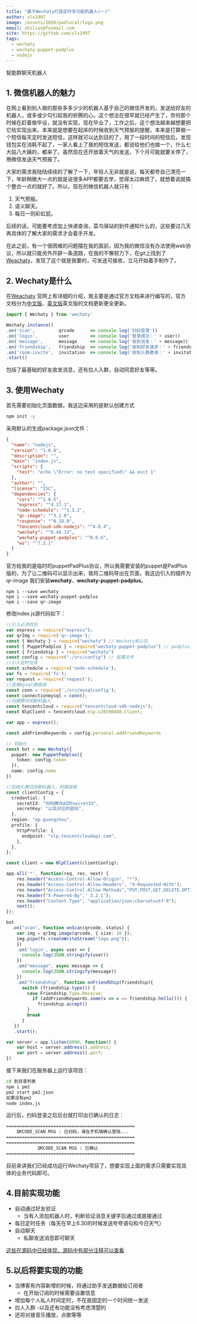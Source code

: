 ```yaml
---
title: "基于Wechaty打造定时多功能机器人(一)"
author: slx1997
image: /assets/2020/padlocal/logo.png
email: shiliux@foxmail.com
site: https://github.com/slx1997
tags:
  - wechaty
  - wechaty-puppet-padplus
  - nodejs
---
```


智能群聊天机器人

## 1. 微信机器人的魅力

在网上看到别人做的那些多多少少的机器人基于自己的微信开发的，发送给好友的机器人，或多或少勾引起我的折腾的心。这个想法在很早就已经产生了，奈何那个时候在赶着做毕设，就没有实现，现在毕业了，工作之后，这个想法越来越想要把它给实现出来，本来就是想要在起床的时候收到天气预报的提醒，本来是打算做一个短信每天定时发送短信，这样就可以达到目的了，用了一段时间的短信后，发现钱包实在消耗不起了，一家人看上了我的短信发送，都说给他们也做一个，什么七大姑八大姨的，都来了。虽然现在还开放着天气的发送，下个月可能就要关停了，用微信发送天气预报了。

大家的需求我陆陆续续的了解了一下，年轻人无非就是说，每天都夸自己漂亮一下，年龄稍微大一点的就是说很多APP都要去学，觉得太过麻烦了，就想着说就搞个整合一点的就好了。所以，现在的微信机器人就只有：

1. 天气预报。
2. 语义聊天。
3. 每日一则彩虹屁。

后续的话，可能要考虑加上快递查询，菜鸟驿站的到件通知什么的，这些要过几天再具体的了解大家的需求才会着手开发。

在此之前，有一个很困难的问题摆在我的面前，因为我的微信没有办法使用web协议，所以就只能另外开辟一条道路，在我的不懈努力下，在git上找到了[Weachaty](https://github.com/wechaty/wechaty)，发现了这个就是我要的，可发送可接收，立马开始着手制作了。

## 2. Wechaty是什么

在[Weachaty](https://github.com/wechaty/wechaty) 官网上有详细的介绍，我主要是通过官方文档来进行编写的，官方文档分为[中文版](https://wechaty.js.org/v/zh/)、[英文版](https://wechaty.js.org/docs/api)英文版的文档更新更全更新。

``` JavaScript
import { Wechaty } from 'wechaty'

Wechaty.instance()
.on('scan',         qrcode      => console.log('扫码登录'))
.on('login',        user        => console.log('登录成功：' + user))
.on('message',      message     => console.log('收到消息：' + message))
.on('friendship',   friendship  => console.log('收到好友请求：' + friendship))
.on('room-invite',  invitation  => console.log('收到入群邀请：' + invitation))
.start()
```

包括了最基础的好友收发消息，还有拉人入群，自动同意好友等等。

## 3. 使用Wechaty

首先需要初始化页面数据，我这边采用的是默认创建方式

``` bash
npm init -y
```

采用默认的生成package.json文件：

``` json
{
  "name": "nodejs",
  "version": "1.0.0",
  "description": "",
  "main": "index.js",
  "scripts": {
    "test": "echo \"Error: no test specified\" && exit 1"
  },
  "author": "",
  "license": "ISC",
  "dependencies": {
    "cors": "^2.8.5",
    "express": "^4.17.1",
    "node-schedule": "^1.3.2",
    "qr-image": "^3.2.0",
    "response": "^0.18.0",
    "tencentcloud-sdk-nodejs": "^4.0.4",
    "wechaty": "^0.48.13",
    "wechaty-puppet-padplus": "^0.6.6",
    "ws": "^7.3.1"
  }
}

```

官方给我的是临时的puppetPadPlus协议，所以我需要安装的puppet是PadPlus版的，为了让二维码可以显示出来，我将二维码导出在页面，我这边引入的插件为qr-image
我们安装**wechaty**、**wechaty-puppet-padplus**。

``` base
npm i --save wechaty
npm i --save wechaty-puppet-padplus
npm i --save qr-image
```

修改index.js源代码如下：

``` Typescript
//引入必须的包
var express = require("express");
var qrImg = require('qr-image');
const { Wechaty } = require("wechaty") // Wechaty核心包
const { PuppetPadplus } = require("wechaty-puppet-padplus") // padplus协议包
const { Friendship } = require("wechaty")
const config = require("./src/config") // 配置文件
//引入定时任务
const schedule = require('node-schedule');
var fs = require('fs');
var request = require('request');
//连接mysql数据库
const conn = require('./src/mysqlconfig');
const connectionmysql = conn();
//创建腾讯闲聊机器人
const tencentcloud = require("tencentcloud-sdk-nodejs");
const NlpClient = tencentcloud.nlp.v20190408.Client;

var app = express();

const addFriendKeywords = config.personal.addFriendKeywords

// 初始化
const bot = new Wechaty({
  puppet: new PuppetPadplus({
    token: config.token
  }),
  name: config.name
})

//初始化腾讯闲聊机器人，创建链接
const clientConfig = {
  credential: {
    secretId: "你的腾讯AI的secretId",
    secretKey: "以及对应的密码",
  },
  region: "ap-guangzhou",
  profile: {
    httpProfile: {
      endpoint: "nlp.tencentcloudapi.com",
    },
  },
};

const client = new NlpClient(clientConfig);

app.all('*', function(req, res, next) {
    res.header("Access-Control-Allow-Origin", "*");
    res.header("Access-Control-Allow-Headers", "X-Requested-With");
    res.header("Access-Control-Allow-Methods","PUT,POST,GET,DELETE,OPTIONS");
    res.header("X-Powered-By",' 3.2.1');
    res.header("Content-Type", "application/json;charset=utf-8");
    next();
});

bot
  .on("scan", function onScan(qrcode, status) {
    var img = qrImg.image(qrcode, { size: 10 });
    img.pipe(fs.createWriteStream("logo.png"));
    })
    .on('login', async user => {
      console.log(JSON.stringify(user))
    })
    .on("message", async message => {
      console.log(JSON.stringify(message))
    })
    .on("friendship", function onFriendShip(friendship){
      switch (friendship.type()) {
        case Friendship.Type.Receive:
          if (addFriendKeywords.some(v => v == friendship.hello())) {
            friendship.accept()
        }
        break
      }
   })
   .start();

var server = app.listen(8090, function() {
    var host = server.address().address;
    var port = server.address().port;
})

```

接下来我们在服务器上运行该项目：

``` bash
cd 到目录列表
npm i pm2
pm2 start pm2.json
如果没有pm2
node index.js
```

运行后，扫码登录之后后台就打印出已确认的日志：

``` bash
=================================================
    QRCODE_SCAN MSG : 已扫码，请在手机端确认登陆...
=================================================
=================================================
            QRCODE_SCAN MSG : 已确认
=================================================
```

目前来讲我们已经成功运行Wechaty项目了，想要实现上面的需求只需要实现具体的业务代码即可。

## 4.目前实现功能

- 自动通过好友验证
  - 当有人添加机器人时，判断验证消息关键字后通过或直接通过
- 每日定时任务（每天在早上6.30的时候发送夸夸语句和今日天气）
- 自动聊天
  - 私聊发送消息即可聊天

[这些在源码中已经体现，源码中有部分注释可以查看](https://github.com/slx1997/Watchaty-chat)

## 5.以后将要实现的功能

- 当博客有内容新增的时候，将通过助手发送数据给订阅者
  - 在开始订阅的时候需要设置信息
- 增加每个人私人时间定时，不在是固定的一个时间统一发送
- 拉人入群
-以及还有功能没有考虑清楚的
- 还将对接音乐播放，点歌等等
